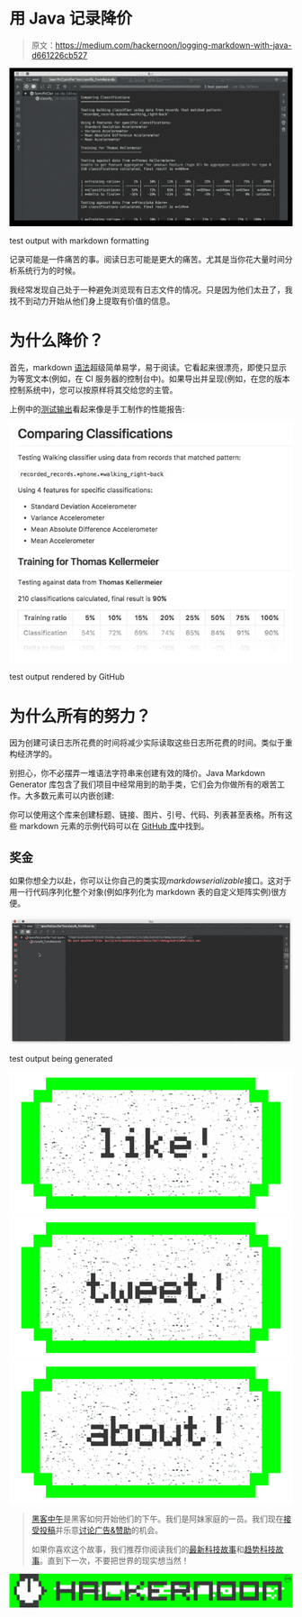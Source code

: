 # 用 Java 记录降价

> 原文：<https://medium.com/hackernoon/logging-markdown-with-java-d661226cb527>

![](img/10d39d526ab4b2a950541c7adbdcacc7.png)

test output with markdown formatting

记录可能是一件痛苦的事。阅读日志可能是更大的痛苦。尤其是当你花大量时间分析系统行为的时候。

我经常发现自己处于一种避免浏览现有日志文件的情况。只是因为他们太丑了，我找不到动力开始从他们身上提取有价值的信息。

# 为什么降价？

首先，markdown [语法](https://github.com/adam-p/markdown-here/wiki/Markdown-Cheatsheet)超级简单易学，易于阅读。它看起来很漂亮，即使只显示为等宽文本(例如，在 CI 服务器的控制台中)。如果导出并呈现(例如，在您的版本控制系统中)，您可以按原样将其交给您的主管。

上例中的[测试输出](https://gist.github.com/Steppschuh/0e79c87f49eae49ad170f3851fe3f7f9)看起来像是手工制作的性能报告:

![](img/e9ea1a822bde2fdd3e4dabebe46fc72e.png)

test output rendered by GitHub

# 为什么所有的努力？

因为创建可读日志所花费的时间将减少实际读取这些日志所花费的时间。类似于重构经济学的。

别担心，你不必摆弄一堆语法字符串来创建有效的降价。Java Markdown Generator 库包含了我们项目中经常用到的助手类，它们会为你做所有的艰苦工作。大多数元素可以内嵌创建:

你可以使用这个库来创建标题、链接、图片、引号、代码、列表甚至表格。所有这些 markdown 元素的示例代码可以在 [GitHub 库](https://github.com/Steppschuh/Java-Markdown-Generator)中找到。

## 奖金

如果你想全力以赴，你可以让你自己的类实现*markdowserializable*接口。这对于用一行代码序列化整个对象(例如序列化为 markdown 表的自定义矩阵实例)很方便。

![](img/5a399146855ee812e11bb39c840902c7.png)

test output being generated

[![](img/50ef4044ecd4e250b5d50f368b775d38.png)](http://bit.ly/HackernoonFB)[![](img/979d9a46439d5aebbdcdca574e21dc81.png)](https://goo.gl/k7XYbx)[![](img/2930ba6bd2c12218fdbbf7e02c8746ff.png)](https://goo.gl/4ofytp)

> [黑客中午](http://bit.ly/Hackernoon)是黑客如何开始他们的下午。我们是阿妹家庭的一员。我们现在[接受投稿](http://bit.ly/hackernoonsubmission)并乐意[讨论广告&赞助](mailto:partners@amipublications.com)的机会。
> 
> 如果你喜欢这个故事，我们推荐你阅读我们的[最新科技故事](http://bit.ly/hackernoonlatestt)和[趋势科技故事](https://hackernoon.com/trending)。直到下一次，不要把世界的现实想当然！

![](img/be0ca55ba73a573dce11effb2ee80d56.png)
